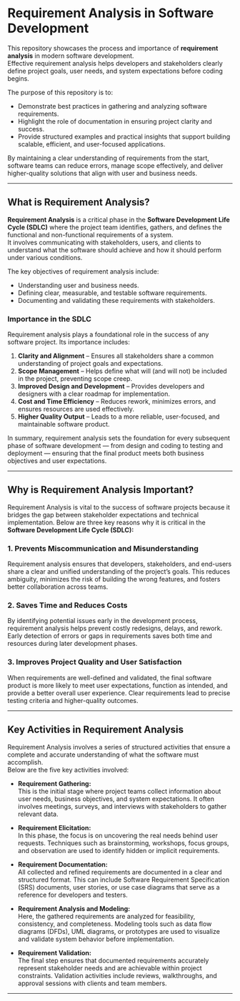 
# Requirement Analysis in Software Development

This repository showcases the process and importance of **requirement analysis** in modern software development.  
Effective requirement analysis helps developers and stakeholders clearly define project goals, user needs, and system expectations before coding begins.  

The purpose of this repository is to:
- Demonstrate best practices in gathering and analyzing software requirements.  
- Highlight the role of documentation in ensuring project clarity and success.  
- Provide structured examples and practical insights that support building scalable, efficient, and user-focused applications.  

By maintaining a clear understanding of requirements from the start, software teams can reduce errors, manage scope effectively, and deliver higher-quality solutions that align with user and business needs.  

---

## What is Requirement Analysis?

**Requirement Analysis** is a critical phase in the **Software Development Life Cycle (SDLC)** where the project team identifies, gathers, and defines the functional and non-functional requirements of a system.  
It involves communicating with stakeholders, users, and clients to understand what the software should achieve and how it should perform under various conditions.  

The key objectives of requirement analysis include:
- Understanding user and business needs.  
- Defining clear, measurable, and testable software requirements.  
- Documenting and validating these requirements with stakeholders.  

### Importance in the SDLC

Requirement analysis plays a foundational role in the success of any software project. Its importance includes:

1. **Clarity and Alignment** – Ensures all stakeholders share a common understanding of project goals and expectations.  
2. **Scope Management** – Helps define what will (and will not) be included in the project, preventing scope creep.  
3. **Improved Design and Development** – Provides developers and designers with a clear roadmap for implementation.  
4. **Cost and Time Efficiency** – Reduces rework, minimizes errors, and ensures resources are used effectively.  
5. **Higher Quality Output** – Leads to a more reliable, user-focused, and maintainable software product.  

In summary, requirement analysis sets the foundation for every subsequent phase of software development — from design and coding to testing and deployment — ensuring that the final product meets both business objectives and user expectations.

---

## Why is Requirement Analysis Important?

Requirement Analysis is vital to the success of software projects because it bridges the gap between stakeholder expectations and technical implementation. Below are three key reasons why it is critical in the **Software Development Life Cycle (SDLC):**

### 1. Prevents Miscommunication and Misunderstanding
Requirement analysis ensures that developers, stakeholders, and end-users share a clear and unified understanding of the project’s goals. This reduces ambiguity, minimizes the risk of building the wrong features, and fosters better collaboration across teams.

### 2. Saves Time and Reduces Costs
By identifying potential issues early in the development process, requirement analysis helps prevent costly redesigns, delays, and rework. Early detection of errors or gaps in requirements saves both time and resources during later development phases.

### 3. Improves Project Quality and User Satisfaction
When requirements are well-defined and validated, the final software product is more likely to meet user expectations, function as intended, and provide a better overall user experience. Clear requirements lead to precise testing criteria and higher-quality outcomes.

---


## Key Activities in Requirement Analysis

Requirement Analysis involves a series of structured activities that ensure a complete and accurate understanding of what the software must accomplish.  
Below are the five key activities involved:

- **Requirement Gathering:**  
  This is the initial stage where project teams collect information about user needs, business objectives, and system expectations. It often involves meetings, surveys, and interviews with stakeholders to gather relevant data.

- **Requirement Elicitation:**  
  In this phase, the focus is on uncovering the real needs behind user requests. Techniques such as brainstorming, workshops, focus groups, and observation are used to identify hidden or implicit requirements.

- **Requirement Documentation:**  
  All collected and refined requirements are documented in a clear and structured format. This can include Software Requirement Specification (SRS) documents, user stories, or use case diagrams that serve as a reference for developers and testers.

- **Requirement Analysis and Modeling:**  
  Here, the gathered requirements are analyzed for feasibility, consistency, and completeness. Modeling tools such as data flow diagrams (DFDs), UML diagrams, or prototypes are used to visualize and validate system behavior before implementation.

- **Requirement Validation:**  
  The final step ensures that documented requirements accurately represent stakeholder needs and are achievable within project constraints. Validation activities include reviews, walkthroughs, and approval sessions with clients and team members.

---

